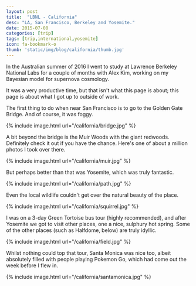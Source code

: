 ```yaml
---
layout: post
title:  "LBNL - California"
desc: "LA, San Francisco, Berkeley and Yosemite."
date: 2015-07-08
categories: [trip]
tags: [trip,international,yosemite]
icon: fa-bookmark-o
thumb: 'static/img/blog/california/thumb.jpg'
---
```


In the Australian summer of 2016 I went to study at
Lawrence Berkeley National Labs for a couple of months with Alex
Kim, working on my Bayesian model for supernova cosmology.

It was a very productive time, but that isn't what this page is about;
this page is about what I got up to outside of work.

The first thing to do when near San Francisco is to go to 
the Golden Gate Bridge. And of course, it was foggy.

{% include image.html url="/california/bridge.jpg"  %}

A bit beyond the bridge is the Muir Woods with the giant redwoods.
Definitely check it out if you have the chance. Here's one of about a
million photos I took over there.

{% include image.html url="/california/muir.jpg"  %}

But perhaps better than that was Yosemite, which was
truly fantastic.

{% include image.html url="/california/path.jpg"  %}

Even the local wildlife couldn't get over the natural beauty
of the place.

{% include image.html url="/california/squirrel.jpg"  %}

I was on a 3-day Green Tortoise bus tour (highly recommended), and
after Yosemite we got to visit other places, one a nice, sulphury hot 
spring. Some of the other places (such as Halfdome, below) are truly 
idyllic.

{% include image.html url="/california/field.jpg"  %}

Whilst nothing could top that tour, Santa Monica was nice too,
albeit absolutely filled with people playing Pokemon Go, which had
come out the week before I flew in.

{% include image.html url="/california/santamonica.jpg"  %}

